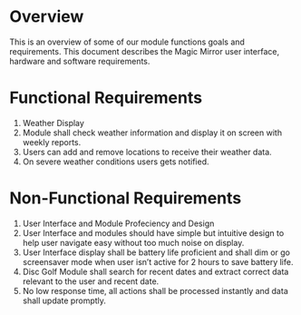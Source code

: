 # Overview
 This is an overview of some of our module functions goals and requirements. This document describes the Magic Mirror user interface, hardware and software requirements.
# Functional Requirements
1.  Weather Display
 1. Module shall check weather information and display it on screen with weekly reports.
 1. Users can add and remove locations to receive their weather data.
 1.  On severe weather conditions users gets notified.

# Non-Functional Requirements
1. User Interface and Module Profeciency and Design
 1. User Interface and modules should have simple but intuitive design to help user navigate easy without too much noise on display.
 1. User Interface display shall be battery life proficient and shall dim or go screensaver mode when user isn’t active for 2 hours to save battery life.
 1. Disc Golf Module shall search for recent dates and extract correct data relevant to the user and recent date.
 1. No low response time, all actions shall be processed instantly and data shall update
promptly.

